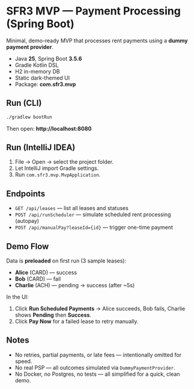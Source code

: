 # SFR3 MVP — Payment Processing (Spring Boot)

Minimal, demo-ready MVP that processes rent payments using a **dummy payment provider**.
- Java **25**, Spring Boot **3.5.6**
- Gradle Kotlin DSL
- H2 in-memory DB
- Static dark-themed UI
- Package: **com.sfr3.mvp**

## Run (CLI)

```bash
./gradlew bootRun
```

Then open: **http://localhost:8080**

## Run (IntelliJ IDEA)

1. File → Open → select the project folder.
2. Let IntelliJ import Gradle settings.
3. Run `com.sfr3.mvp.MvpApplication`.

## Endpoints

- `GET /api/leases` — list all leases and statuses
- `POST /api/runScheduler` — simulate scheduled rent processing (autopay)
- `POST /api/manualPay?leaseId={id}` — trigger one-time payment

## Demo Flow

Data is **preloaded** on first run (3 sample leases):
- **Alice** (CARD) — success
- **Bob** (CARD) — fail
- **Charlie** (ACH) — pending → success (after ~5s)

In the UI:
1. Click **Run Scheduled Payments** → Alice succeeds, Bob fails, Charlie shows **Pending** then **Success**.
2. Click **Pay Now** for a failed lease to retry manually.

## Notes

- No retries, partial payments, or late fees — intentionally omitted for speed.
- No real PSP — all outcomes simulated via `DummyPaymentProvider`.
- No Docker, no Postgres, no tests — all simplified for a quick, clean demo.
